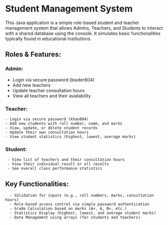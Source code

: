 # Student Management System
This Java application is a simple role-based student and teacher management system that allows Admins, Teachers, and Students to interact with a shared database using the console.
It simulates basic functionalities typically found in educational institutions.
## Roles & Features:
### Admin:
   - Login via secure password (leader804)
   - Add new teachers
   - Update teacher consultation hours
   - View all teachers and their availability

### Teacher:
    - Login via secure password (khan804)
    - Add new students with roll number, name, and marks
    - View, update, or delete student records
    - Update their own consultation hours
    - View student statistics (highest, lowest, average marks)
### Student:
     - View list of teachers and their consultation hours
     - View their individual result or all results
     - See overall class performance statistics

## Key Functionalities:
      - Validation for inputs (e.g., roll numbers, marks, consultation hours)
      - Role-based access control via simple password authentication
      - Grade Calculation based on marks (A+, A, B+, etc.)
      - Statistics Display (highest, lowest, and average student marks)
      - Data Management using arrays (for students and teachers)

